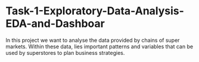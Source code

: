 # Task-1-Exploratory-Data-Analysis-EDA-and-Dashboar
In this project we want to analyse the data provided by chains of super  markets. Within these data, lies important patterns and variables that can  be used by superstores to plan business strategies.
